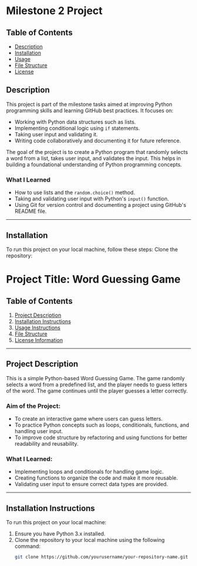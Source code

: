 # Milestone 2 Project

## Table of Contents
- [Description](#description)
- [Installation](#installation)
- [Usage](#usage)
- [File Structure](#file-structure)
- [License](#license)

## Description
This project is part of the milestone tasks aimed at improving Python programming skills and learning GitHub best practices. It focuses on:
- Working with Python data structures such as lists.
- Implementing conditional logic using `if` statements.
- Taking user input and validating it.
- Writing code collaboratively and documenting it for future reference.

The goal of the project is to create a Python program that randomly selects a word from a list, takes user input, and validates the input. This helps in building a foundational understanding of Python programming concepts.

### What I Learned
- How to use lists and the `random.choice()` method.
- Taking and validating user input with Python's `input()` function.
- Using Git for version control and documenting a project using GitHub's README file.

---

## Installation
To run this project on your local machine, follow these steps:
 Clone the repository:

 # Project Title: Word Guessing Game

## Table of Contents
1. [Project Description](#project-description)
2. [Installation Instructions](#installation-instructions)
3. [Usage Instructions](#usage-instructions)
4. [File Structure](#file-structure)
5. [License Information](#license-information)

---

## Project Description

This is a simple Python-based Word Guessing Game. The game randomly selects a word from a predefined list, and the player needs to guess letters of the word. The game continues until the player guesses a letter correctly.

### Aim of the Project:
- To create an interactive game where users can guess letters.
- To practice Python concepts such as loops, conditionals, functions, and handling user input.
- To improve code structure by refactoring and using functions for better readability and reusability.

### What I Learned:
- Implementing loops and conditionals for handling game logic.
- Creating functions to organize the code and make it more reusable.
- Validating user input to ensure correct data types are provided.

---

## Installation Instructions

To run this project on your local machine:

1. Ensure you have Python 3.x installed.
2. Clone the repository to your local machine using the following command:
   ```bash
   git clone https://github.com/yourusername/your-repository-name.git


